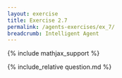 ```yaml
---
layout: exercise
title: Exercise 2.7
permalink: /agents-exercises/ex_7/
breadcrumb: Intelligent Agent
---
```


{% include mathjax_support %}

<div><i class="arrow-up loader" data-chapter="agents-exercises" data-exercise="ex_7" data-rating="0"></i></div>
{% include_relative question.md %}
